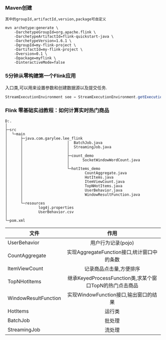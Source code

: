 ### Maven创建
`其中的groupId,artifactId,version,package可自定义`
```
mvn archetype:generate \
    -DarchetypeGroupId=org.apache.flink \
    -DarchetypeArtifactId=flink-quickstart-java \
    -DarchetypeVersion=1.6.1 \
    -DgroupId=my-flink-project \
    -DartifactId=my-flink-project \
    -Dversion=0.1 \
    -Dpackage=myflink \
    -DinteractiveMode=false
```
### 5分钟从零构建第一个Flink应用
入口类,可以用来设置参数和创建数据源以及提交任务.
```java
StreamExecutionEnvironment see = StreamExecutionEnvironment.getExecutionEnvironment();
```
### Flink 零基础实战教程：如何计算实时热门商品    
```
D:.                   
│  
├─src  
│  └─main  
│      ├─java.com.garylee.lee_flink  
│      │                    │  BatchJob.java  
│      │                    │  StreamingJob.java  
│      │                    │  
│      │                    ├─count_demo  
│      │                    │      SocketWindowWordCount.java  
│      │                    │  
│      │                    └─hotItems_demo  
│      │                            CountAggregate.java  
│      │                            HotItems.java  
│      │                            ItemViewCount.java  
│      │                            TopNHotItems.java  
│      │                            UserBehavior.java  
│      │                            WindowResultFunction.java  
│      │  
│      └─resources  
│              log4j.properties  
│              UserBehavior.csv  
│  
└─pom.xml  
```
|文件|作用|
| ------------- |:-------------:|
|UserBehavior|用户行为记录(pojo)|
|CountAggregate|实现AggregateFunction接口,统计窗口中的条数 |
|ItemViewCount| 记录商品点击量,方便排序|
|TopNHotItems|继承KeyedProcessFunction类,求某个窗口TopN的热门点击商品|
|WindowResultFunction|实现WindowFunction接口,输出窗口的结果|
|HotItems|运行类|
|BatchJob|批处理|
|StreamingJob|流处理|
